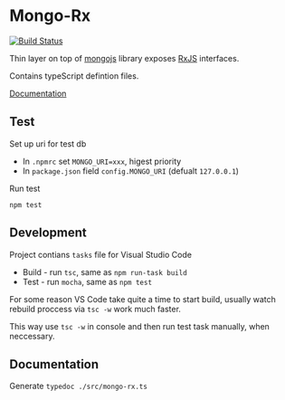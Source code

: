 # Mongo-Rx

[![Build Status](https://travis-ci.org/data-avail/da-mongo-rx.svg?branch=master)](https://travis-ci.org/data-avail/da-mongo-rx)

Thin layer on top of [mongojs](https://github.com/mafintosh/mongojs) library 
exposes [RxJS](https://github.com/Reactive-Extensions/RxJS) interfaces.

Contains typeScript defintion files. 

[Documentation](https://data-avail.github.io/da-mongo-rx)

## Test

Set up uri for test db 

+ In `.npmrc` set `MONGO_URI=xxx`, higest priority
+ In `package.json` field `config.MONGO_URI` (defualt `127.0.0.1`)

Run test
 
`npm test`

## Development

Project contians `tasks` file for Visual Studio Code

+ Build - run `tsc`, same as `npm run-task build`
+ Test - run `mocha`, same as `npm test`

For some reason VS Code take quite a time to start build,
usually watch rebuild proccess via `tsc -w` work much faster.

This way use `tsc -w` in console and then run test task manually,
when neccessary.   

## Documentation 

Generate `typedoc ./src/mongo-rx.ts` 
